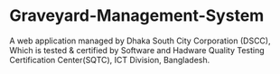 # Graveyard-Management-System
A web application managed by Dhaka South City Corporation (DSCC),
Which is tested & certified by Software and Hadware Quality Testing Certification Center(SQTC), ICT Division, Bangladesh.
